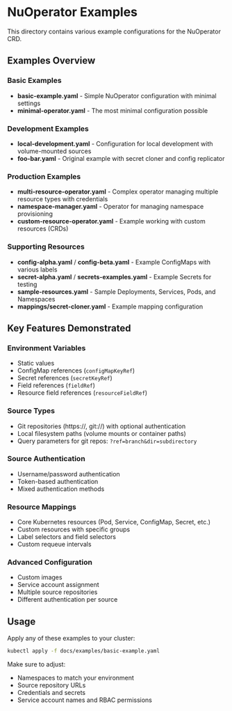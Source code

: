# NuOperator Examples

This directory contains various example configurations for the NuOperator CRD.

## Examples Overview

### Basic Examples
- **basic-example.yaml** - Simple NuOperator configuration with minimal settings
- **minimal-operator.yaml** - The most minimal configuration possible

### Development Examples
- **local-development.yaml** - Configuration for local development with volume-mounted sources
- **foo-bar.yaml** - Original example with secret cloner and config replicator

### Production Examples
- **multi-resource-operator.yaml** - Complex operator managing multiple resource types with credentials
- **namespace-manager.yaml** - Operator for managing namespace provisioning
- **custom-resource-operator.yaml** - Example working with custom resources (CRDs)

### Supporting Resources
- **config-alpha.yaml** / **config-beta.yaml** - Example ConfigMaps with various labels
- **secret-alpha.yaml** / **secrets-examples.yaml** - Example Secrets for testing
- **sample-resources.yaml** - Sample Deployments, Services, Pods, and Namespaces
- **mappings/secret-cloner.yaml** - Example mapping configuration

## Key Features Demonstrated

### Environment Variables
- Static values
- ConfigMap references (`configMapKeyRef`)
- Secret references (`secretKeyRef`)
- Field references (`fieldRef`)
- Resource field references (`resourceFieldRef`)

### Source Types
- Git repositories (https://, git://) with optional authentication
- Local filesystem paths (volume mounts or container paths)
- Query parameters for git repos: `?ref=branch&dir=subdirectory`

### Source Authentication
- Username/password authentication
- Token-based authentication
- Mixed authentication methods

### Resource Mappings
- Core Kubernetes resources (Pod, Service, ConfigMap, Secret, etc.)
- Custom resources with specific groups
- Label selectors and field selectors
- Custom requeue intervals

### Advanced Configuration
- Custom images
- Service account assignment
- Multiple source repositories
- Different authentication per source

## Usage

Apply any of these examples to your cluster:

```bash
kubectl apply -f docs/examples/basic-example.yaml
```

Make sure to adjust:
- Namespaces to match your environment
- Source repository URLs
- Credentials and secrets
- Service account names and RBAC permissions
